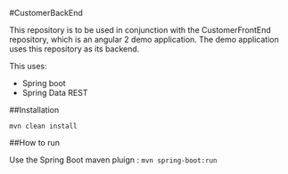 #CustomerBackEnd

This repository is to be used in conjunction with the CustomerFrontEnd repository, which is an angular 2 demo application.
The demo application uses this repository as its backend.

This uses:

* Spring boot
* Spring Data REST

##Installation

`mvn clean install`

##How to run

Use the Spring Boot maven pluign : `mvn spring-boot:run`


